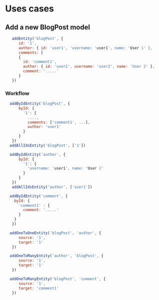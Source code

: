 # Uses cases

## Add a new BlogPost model

```Javascript
   addEntity('blogPost', {
      id: '1',
      author: { id: 'user1', 'username: 'user1', name: 'User 1' },
      comments: [
      {
        id: 'comment1',
        author: { id: 'user2', username: 'user2', name: 'User 2' },
        comment: '.....'
      }
   })
```
### Workflow

```Javascript
  addByIdEntity('blogPost', {
      byId: {
        '1': {
          ....,
          comments: ['comment1', ...],
          author: 'user1'
        }
      }
   })
  addAllIdsEntity('blogPost', ['1'])
```
```Javascript
  addByIdEntity('author', {
      byId: {
        '1': {
          'username: 'user1', name: 'User 1'
        }
      }
   })
   addAllIdsEntity('author', ['user1'])
```
```Javascript
  addByIdEntity('comment', {
    byId: {
      'comment1' : {
        comment: '.....'
      }
    }
   })
```
```Javascript
  addOneToOneEntity('blogPost', 'author', {
      source: '1',
      target: '1'
   })
```
```Javascript
  addOneToManyEntity('author', 'blogPost', {
      source: '1',
      target: '1'
   })
```
```Javascript
  addOneToManyEntity('blogPost', 'comment', {
      source: '1',
      target: 'comment1'
   })
```



